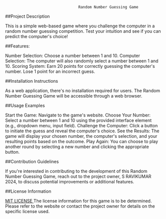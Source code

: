                                     Random Number Guessing Game

                                     
##Project Description

This is a simple web-based game where you challenge the computer in a random number guessing competition. Test your intuition and see if you can predict the computer's choice!

##Features:

Number Selection: Choose a number between 1 and 10.
Computer Selection: The computer will also randomly select a number between 1 and 10.
Scoring System:
Earn 20 points for correctly guessing the computer's number.
Lose 1 point for an incorrect guess.

##Installation Instructions

As a web application, there's no installation required for users. The Random Number Guessing Game will be accessible through a web browser.

##Usage Examples

Start the Game: Navigate to the game's website.
Choose Your Number: Select a number between 1 and 10 using the provided interface element (e.g., dropdown menu, input field).
Challenge the Computer: Click a button to initiate the guess and reveal the computer's choice.
See the Results: The game will display your chosen number, the computer's selection, and your resulting points based on the outcome.
Play Again: You can choose to play another round by selecting a new number and clicking the appropriate button.

##Contribution Guidelines

If you're interested in contributing to the development of this Random Number Guessing Game, reach out to the project owner, S RAVIKUMAR 2024, to discuss potential improvements or additional features.

##License Information


[MIT LICENSE ](LICENSE)
The license information for this game is to be determined. Please refer to the website or contact the project owner for details on the specific license used.

